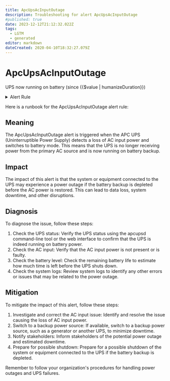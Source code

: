 ```yaml
---
title: ApcUpsAcInputOutage
description: Troubleshooting for alert ApcUpsAcInputOutage
#published: true
date: 2023-12-12T21:12:32.022Z
tags: 
  - LGTM
  - generated
editor: markdown
dateCreated: 2020-04-10T18:32:27.079Z
---
```


# ApcUpsAcInputOutage

UPS now running on battery (since {{$value | humanizeDuration}})

<details>
  <summary>Alert Rule</summary>

{{% rule "apc-ups/apcupsd_exporter.yml" "ApcUpsAcInputOutage" %}}

{{% comment %}}

```yaml
alert: ApcUpsAcInputOutage
expr: apcupsd_battery_time_on_seconds > 0
for: 0m
labels:
    severity: warning
annotations:
    summary: APC UPS AC input outage (instance {{ $labels.instance }})
    description: |-
        UPS now running on battery (since {{$value | humanizeDuration}})
          VALUE = {{ $value }}
          LABELS = {{ $labels }}
    runbook: https://github.com/srerun/prometheus-alerts/blob/main/content/runbooks/apcupsd_exporter/ApcUpsAcInputOutage.md

```

{{% /comment %}}

</details>


Here is a runbook for the ApcUpsAcInputOutage alert rule:

## Meaning
The ApcUpsAcInputOutage alert is triggered when the APC UPS (Uninterruptible Power Supply) detects a loss of AC input power and switches to battery mode. This means that the UPS is no longer receiving power from the primary AC source and is now running on battery backup.

## Impact
The impact of this alert is that the system or equipment connected to the UPS may experience a power outage if the battery backup is depleted before the AC power is restored. This can lead to data loss, system downtime, and other disruptions.

## Diagnosis
To diagnose the issue, follow these steps:

1. Check the UPS status: Verify the UPS status using the apcupsd command-line tool or the web interface to confirm that the UPS is indeed running on battery power.
2. Check the AC input: Verify that the AC input power is not present or is faulty.
3. Check the battery level: Check the remaining battery life to estimate how much time is left before the UPS shuts down.
4. Check the system logs: Review system logs to identify any other errors or issues that may be related to the power outage.

## Mitigation
To mitigate the impact of this alert, follow these steps:

1. Investigate and correct the AC input issue: Identify and resolve the issue causing the loss of AC input power.
2. Switch to a backup power source: If available, switch to a backup power source, such as a generator or another UPS, to minimize downtime.
3. Notify stakeholders: Inform stakeholders of the potential power outage and estimated downtime.
4. Prepare for possible shutdown: Prepare for a possible shutdown of the system or equipment connected to the UPS if the battery backup is depleted.

Remember to follow your organization's procedures for handling power outages and UPS failures.